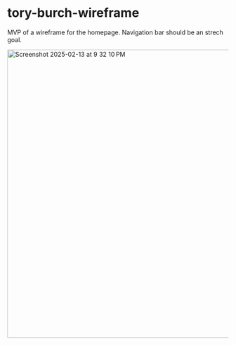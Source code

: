# tory-burch-wireframe
MVP of a wireframe for the homepage. Navigation bar should be an strech goal. 

<img width="658" alt="Screenshot 2025-02-13 at 9 32 10 PM" src="https://github.com/user-attachments/assets/169c0c7a-cd03-4223-a90d-621b35c0aca8" />
